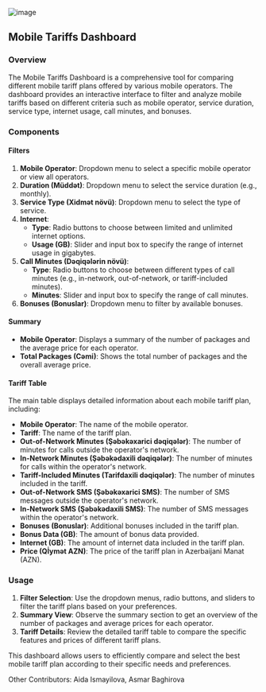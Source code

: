 ![image](https://github.com/nrug13/Mobil-Tarifl-r/assets/101041926/f4d0e951-14f8-436f-9ffb-f6e32a8e2e15)


## Mobile Tariffs Dashboard

### Overview

The Mobile Tariffs Dashboard is a comprehensive tool for comparing different mobile tariff plans offered by various mobile operators. The dashboard provides an interactive interface to filter and analyze mobile tariffs based on different criteria such as mobile operator, service duration, service type, internet usage, call minutes, and bonuses.

### Components

#### Filters

1. **Mobile Operator**: Dropdown menu to select a specific mobile operator or view all operators.
2. **Duration (Müddət)**: Dropdown menu to select the service duration (e.g., monthly).
3. **Service Type (Xidmət növü)**: Dropdown menu to select the type of service.
4. **Internet**:
   - **Type**: Radio buttons to choose between limited and unlimited internet options.
   - **Usage (GB)**: Slider and input box to specify the range of internet usage in gigabytes.
5. **Call Minutes (Dəqiqələrin növü)**:
   - **Type**: Radio buttons to choose between different types of call minutes (e.g., in-network, out-of-network, or tariff-included minutes).
   - **Minutes**: Slider and input box to specify the range of call minutes.
6. **Bonuses (Bonuslar)**: Dropdown menu to filter by available bonuses.

#### Summary

- **Mobile Operator**: Displays a summary of the number of packages and the average price for each operator.
- **Total Packages (Cəmi)**: Shows the total number of packages and the overall average price.

#### Tariff Table

The main table displays detailed information about each mobile tariff plan, including:

- **Mobile Operator**: The name of the mobile operator.
- **Tariff**: The name of the tariff plan.
- **Out-of-Network Minutes (Şəbəkəxarici dəqiqələr)**: The number of minutes for calls outside the operator's network.
- **In-Network Minutes (Şəbəkədaxili dəqiqələr)**: The number of minutes for calls within the operator's network.
- **Tariff-Included Minutes (Tarifdaxili dəqiqələr)**: The number of minutes included in the tariff.
- **Out-of-Network SMS (Şəbəkəxarici SMS)**: The number of SMS messages outside the operator's network.
- **In-Network SMS (Şəbəkədaxili SMS)**: The number of SMS messages within the operator's network.
- **Bonuses (Bonuslar)**: Additional bonuses included in the tariff plan.
- **Bonus Data (GB)**: The amount of bonus data provided.
- **Internet (GB)**: The amount of internet data included in the tariff plan.
- **Price (Qİymət AZN)**: The price of the tariff plan in Azerbaijani Manat (AZN).

### Usage

1. **Filter Selection**: Use the dropdown menus, radio buttons, and sliders to filter the tariff plans based on your preferences.
2. **Summary View**: Observe the summary section to get an overview of the number of packages and average prices for each operator.
3. **Tariff Details**: Review the detailed tariff table to compare the specific features and prices of different tariff plans.

This dashboard allows users to efficiently compare and select the best mobile tariff plan according to their specific needs and preferences.



Other Contributors: Aida Ismayilova, Asmar Baghirova
